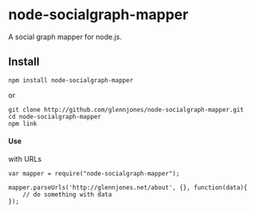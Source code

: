 # node-socialgraph-mapper

A social graph mapper for node.js. 


## Install

    npm install node-socialgraph-mapper

or

    git clone http://github.com/glennjones/node-socialgraph-mapper.git
    cd node-socialgraph-mapper
    npm link


#### Use

with URLs

    var mapper = require("node-socialgraph-mapper");

    mapper.parseUrls('http://glennjones.net/about', {}, function(data){
        // do something with data
    });



